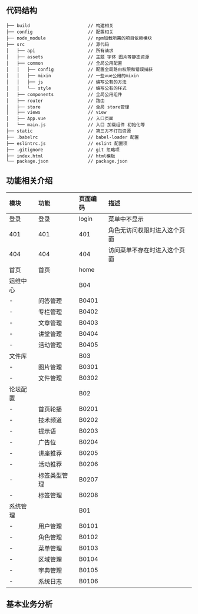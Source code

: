 
## 代码结构
```
├── build                      // 构建相关  
├── config                     // 配置相关
├── node_module                // npm加载所需的项目依赖模块
├── src                        // 源代码
│   ├── api                    // 所有请求
│   ├── assets                 // 主题 字体 图片等静态资源
│   ├── common                 // 全局公用配置
│   │   ├── config             // 配置全局路由权限和错误捕获
│   │   ├── mixin              // 一些vue公用的mixin
│   │   ├── js                 // 编写公有的方法
│   │   └── style              // 编写公有的样式
│   ├── components             // 全局公用组件
│   ├── router                 // 路由
│   ├── store                  // 全局 store管理
│   ├── views                  // view
│   ├── App.vue                // 入口页面
│   └── main.js                // 入口 加载组件 初始化等
├── static                     // 第三方不打包资源
├── .babelrc                   // babel-loader 配置
├── eslintrc.js                // eslint 配置项
├── .gitignore                 // git 忽略项
├── index.html                 // html模板
└── package.json               // package.json
```


## 功能相关介绍
|模块|功能|页面编码|描述|
|:---|:--|:------|:---|
|登录|登录|login|菜单中不显示|
|401|401|401|角色无访问权限时进入这个页面|
|404|404|404|访问菜单不存在时进入这个页面|
|首页|首页|home||
|运维中心||B04||
|-|问答管理|B0401||
|-|专栏管理|B0402||
|-|文章管理|B0403||
|-|讲堂管理|B0404||
|-|活动管理|B0405||
|文件库||B03||
|-|图片管理|B0301||
|-|文件管理|B0302||
|论坛配置||B02||
|-|首页轮播|B0201||
|-|技术频道|B0202||
|-|提示语|B0203||
|-|广告位|B0204||
|-|讲座推荐|B0205||
|-|活动推荐|B0206||
|-|标签类型管理|B0207||
|-|标签管理|B0208||
|系统管理||B01||
|-|用户管理|B0101||
|-|角色管理|B0102||
|-|菜单管理|B0103||
|-|区域管理|B0104||
|-|字典管理|B0105||
|-|系统日志|B0106||

## 基本业务分析